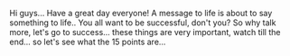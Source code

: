 Hi guys... Have a great day everyone!  A message to life is about to say something to life.. You all want to be successful, don't you?  So why talk more, let's go to success... these things are very important, watch till the end... so let's see what the 15 points are...
